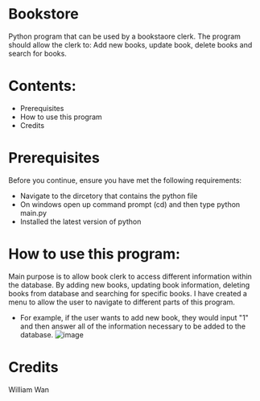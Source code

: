 # Bookstore

Python program that can be used by a bookstaore clerk. The program should allow the clerk to: Add new books, update book, delete books and search for books.

# Contents:
* Prerequisites  
* How to use this program 
* Credits 

# Prerequisites  
Before you continue, ensure you have met the following requirements:
* Navigate to the dircetory that contains the python file
* On windows open up command prompt (cd) and then type python main.py
* Installed the latest version of python

# How to use this program:
Main purpose is to allow book clerk to access different information within the database. By adding new books, updating book information, deleting books from database and searching for specific books.
I have created a menu to allow the user to navigate to different parts of this program. 

* For example, if the user wants to add new book, they would input "1" and then answer all of the information necessary to be added to the database. 
![image](https://user-images.githubusercontent.com/122927183/223750732-bd1a9651-35de-4763-a038-3765de9326ff.png)

# Credits 
William Wan 
